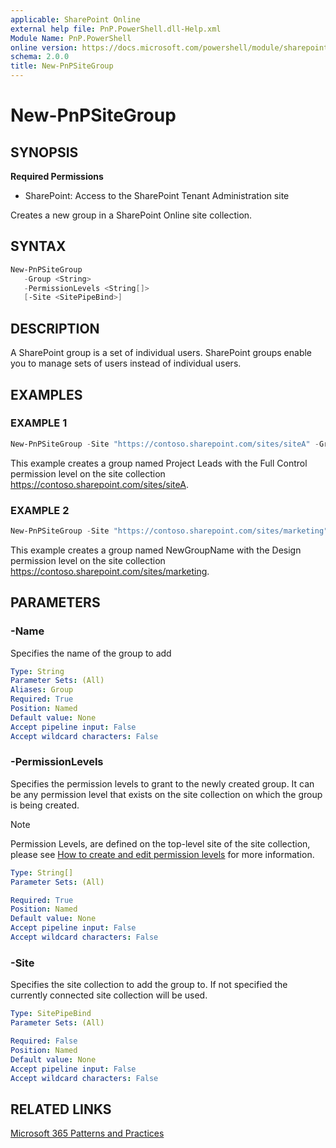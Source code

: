```yaml
---
applicable: SharePoint Online
external help file: PnP.PowerShell.dll-Help.xml
Module Name: PnP.PowerShell
online version: https://docs.microsoft.com/powershell/module/sharepoint-pnp/new-pnpsitegroup
schema: 2.0.0
title: New-PnPSiteGroup
---
```


# New-PnPSiteGroup

## SYNOPSIS

**Required Permissions**

* SharePoint: Access to the SharePoint Tenant Administration site

Creates a new group in a SharePoint Online site collection.

## SYNTAX

```powershell
New-PnPSiteGroup
   -Group <String>
   -PermissionLevels <String[]>
   [-Site <SitePipeBind>]
```

## DESCRIPTION
A SharePoint group is a set of individual users. SharePoint groups enable you to manage sets of users instead of individual users.

## EXAMPLES

### EXAMPLE 1
```powershell
New-PnPSiteGroup -Site "https://contoso.sharepoint.com/sites/siteA" -Group "Project Leads" -PermissionLevels "Full Control"
```

This example creates a group named Project Leads with the Full Control permission level on the site collection https://contoso.sharepoint.com/sites/siteA.

### EXAMPLE 2
```powershell
New-PnPSiteGroup -Site "https://contoso.sharepoint.com/sites/marketing" -Group "NewGroupName" -PermissionLevels "Design"
```
This example creates a group named NewGroupName with the Design permission level on the site collection https://contoso.sharepoint.com/sites/marketing.

## PARAMETERS

### -Name
Specifies the name of the group to add

```yaml
Type: String
Parameter Sets: (All)
Aliases: Group
Required: True
Position: Named
Default value: None
Accept pipeline input: False
Accept wildcard characters: False
```

### -PermissionLevels
Specifies the permission levels to grant to the newly created group. It can be any permission level that exists on the site collection on which the group is being created.

> [!NOTE]
> Permission Levels, are defined on the top-level site of the site collection, please see [How to create and edit permission levels](https://docs.microsoft.com/en-us/sharepoint/how-to-create-and-edit-permission-levels) for more information.

```yaml
Type: String[]
Parameter Sets: (All)

Required: True
Position: Named
Default value: None
Accept pipeline input: False
Accept wildcard characters: False
```

### -Site
Specifies the site collection to add the group to. If not specified the currently connected site collection will be used.

```yaml
Type: SitePipeBind
Parameter Sets: (All)

Required: False
Position: Named
Default value: None
Accept pipeline input: False
Accept wildcard characters: False
```

## RELATED LINKS

[Microsoft 365 Patterns and Practices](https://aka.ms/m365pnp)